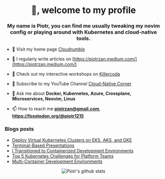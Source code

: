 <h1 align="center">👋, welcome to my profile</h1>
<h3 align="center">My name is Piotr, you can find me usually tweaking my novim
config or playing around with Kubernetes and cloud-native tools.</h3>

- 🔭 Visit my home page [Cloudrumble](https://www.cloudrumble.net)

- 📝 I regularly write articles on [https://piotrzan.medium.com/](https://piotrzan.medium.com/)

- 🌱 Check out my interactive workshops on [Killercoda](https://killercoda.com/decoder)
  
- 🎥 Subscribe to my YouTube Channel [Cloud-Native Corner](https://www.youtube.com/channel/UCkWVN7H3JqGtJ5Pv5bvCrAw)

- 💬 Ask me about **Docker, Kubernetes, Azure, Crossplane, Microservices, Neovim, Linux**

- 📫 How to reach me **piotrzan@gmail.com**, **https://fosstodon.org/@piotr1215**

### Blogs posts

<!-- BLOG-POST-LIST:START -->
- [Deploy Virtual Kubernetes Clusters on EKS, AKS, and GKE](https://itnext.io/deploy-virtual-kubernetes-clusters-on-eks-aks-and-gke-215bc7a07f56?source=rss-3c5c31a7d1d7------2)
- [Terminal-Based Presentations](https://itnext.io/terminal-based-presentations-66c9f0c9b4a3?source=rss-3c5c31a7d1d7------2)
- [I Transitioned to Containerized Development Environments](https://itnext.io/i-transitioned-to-containerized-development-environments-75f2ecbc37c5?source=rss-3c5c31a7d1d7------2)
- [Top 5 Kubernetes Challenges for Platform Teams](https://itnext.io/top-5-kubernetes-challenges-for-platform-teams-87aa2f59e904?source=rss-3c5c31a7d1d7------2)
- [Multi-Container Development Environments](https://itnext.io/multi-container-development-environments-fc11f4a1c9d5?source=rss-3c5c31a7d1d7------2)
<!-- BLOG-POST-LIST:END -->

<p align="center">
  <img
  src="https://github-readme-stats.vercel.app/api?username=piotr1215&count_private=true" alt="Piotr's github stats">
</p>
